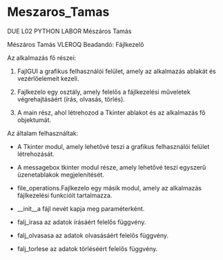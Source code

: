 # Meszaros_Tamas
DUE L02 PYTHON LABOR
Mészáros Tamás

Mészáros Tamás
VLEROQ
Beadandó: Fájlkezelő

Az alkalmazás fő részei:

1. FajlGUI a grafikus felhasználói felület, amely az alkalmazás ablakát és vezérlőelemeit kezeli.

2. Fajlkezelo egy osztály, amely felelős a fájlkezelési műveletek végrehajtásáért (írás, olvasás, törlés).

3. A main rész, ahol létrehozod a Tkinter ablakot és az alkalmazás fő objektumát.

Az általam felhasználtak:

- A Tkinter modul, amely lehetővé teszi a grafikus felhasználói felület létrehozását.

- A messagebox tkinter modul része, amely lehetővé teszi egyszerű üzenetablakok megjelenítését.

- file_operations.Fajlkezelo egy másik modul, amely az alkalmazás fájlkezelési funkcióit tartalmazza.

- __init__a fájl nevét kapja meg paraméterként.

- falj_irasa az adatok írásáért felelős függvény.

- falj_olvasasa az adatok olvasásáért felelős függvény.

- falj_torlese az adatok törléséért felelős függvény.
